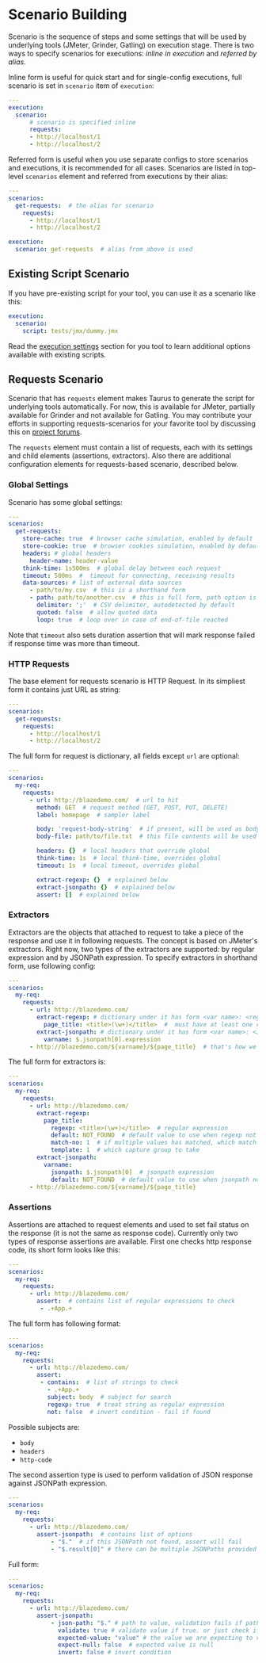 # Scenario Building

Scenario is the sequence of steps and some settings that will be used by underlying tools (JMeter, Grinder, Gatling) on execution stage. There is two ways to specify scenarios for executions: _inline in execution_ and _referred by alias_.

Inline form is useful for quick start and for single-config executions, full scenario is set in `scenario` item of `execution`:

```yaml
---
execution:
  scenario:
      # scenario is specified inline
      requests:
      - http://localhost/1
      - http://localhost/2
```

Referred form is useful when you use separate configs to store scenarios and executions, it is recommended for all cases. Scenarios are listed in top-level `scenarios` element and referred from executions by their alias:
```yaml
---
scenarios:
  get-requests:  # the alias for scenario
    requests:
      - http://localhost/1
      - http://localhost/2

execution:
  scenario: get-requests  # alias from above is used 
```

## Existing Script Scenario

If you have pre-existing script for your tool, you can use it as a scenario like this:
```yaml
execution:
  scenario:
    script: tests/jmx/dummy.jmx
```

Read the [execution settings](ExecutionSettings.md) section for you tool to learn additional options available with existing scripts.

## Requests Scenario

Scenario that has `requests` element makes Taurus to generate the script for underlying tools automatically. For now, this is available for JMeter, partially available for Grinder and not available for Gatling. You may contribute your efforts in supporting requests-scenarios for your favorite tool by discussing this on [project forums](https://groups.google.com/forum/#!forum/codename-taurus).

The `requests` element must contain a list of requests, each with its settings and child elements (assertions, extractors). Also there are additional configuration elements for requests-based scenario, described below.

### Global Settings

Scenario has some global settings:

```yaml
---
scenarios:
  get-requests:  
    store-cache: true  # browser cache simulation, enabled by default
    store-cookie: true  # browser cookies simulation, enabled by default
    headers: # global headers
      header-name: header-value
    think-time: 1s500ms  # global delay between each request
    timeout: 500ms  #  timeout for connecting, receiving results
    data-sources: # list of external data sources
      - path/to/my.csv  # this is a shorthand form
      - path: path/to/another.csv  # this is full form, path option is required
        delimiter: ';'  # CSV delimiter, autodetected by default
        quoted: false  # allow quoted data
        loop: true  # loop over in case of end-of-file reached
```

Note that `timeout` also sets duration assertion that will mark response failed if response time was more than timeout.

### HTTP Requests

The base element for requests scenario is HTTP Request. In its simpliest form it contains just URL as string:

```yaml
---
scenarios:
  get-requests:  
    requests:
      - http://localhost/1
      - http://localhost/2
```

The full form for request is dictionary, all fields except `url` are optional:

```yaml
---
scenarios:
  my-req: 
    requests:
      - url: http://blazedemo.com/  # url to hit
        method: GET  # request method (GET, POST, PUT, DELETE)
        label: homepage  # sampler label

        body: 'request-body-string'  # if present, will be used as body 
        body-file: path/to/file.txt  # this file contents will be used as post body

        headers: {}  # local headers that override global
        think-time: 1s  # local think-time, overrides global
        timeout: 1s  # local timeout, overrides global

        extract-regexp: {}  # explained below
        extract-jsonpath: {}  # explained below
        assert: []  # explained below
```

### Extractors

Extractors are the objects that attached to request to take a piece of the response and use it in following requests. The concept is based on JMeter's extractors. Right now, two types of the extractors are supported: by regular expression and by JSONPath expression. To specify extractors in shorthand form, use following config:

```yaml
---
scenarios:
  my-req: 
    requests:
      - url: http://blazedemo.com/  
        extract-regexp: # dictionary under it has form <var name>: <regular expression>
          page_title: <title>(\w+)</title>  #  must have at least one capture group
        extract-jsonpath: # dictionary under it has form <var name>: <JSONPath expression>
          varname: $.jsonpath[0].expression
      - http://blazedemo.com/${varname}/${page_title}  # that's how we use those variables
```

The full form for extractors is:
```yaml
---
scenarios:
  my-req: 
    requests:
      - url: http://blazedemo.com/  
        extract-regexp:
          page_title:
            regexp: <title>(\w+)</title>  # regular expression
            default: NOT_FOUND  # default value to use when regexp not found
            match-no: 1  # if multiple values has matched, which match use (0=random)
            template: 1  # which capture group to take
        extract-jsonpath:   
          varname:
            jsonpath: $.jsonpath[0]  # jsonpath expression
            default: NOT_FOUND  # default value to use when jsonpath not found
      - http://blazedemo.com/${varname}/${page_title}  
```

### Assertions

Assertions are attached to request elements and used to set fail status on the response (it is not the same as response code).
Currently only two types of response assertions are available.
First one checks http response code, its short form looks like this:

```yaml
---
scenarios:
  my-req: 
    requests:
      - url: http://blazedemo.com/  
        assert:  # contains list of regular expressions to check
         - .+App.+
```

The full form has following format:

```yaml
---
scenarios:
  my-req: 
    requests:
      - url: http://blazedemo.com/  
        assert:
         - contains:  # list of strings to check
           - .+App.+ 
           subject: body  # subject for search
           regexp: true  # treat string as regular expression
           not: false  # invert condition - fail if found
```

Possible subjects are:
  - `body`
  - `headers`
  - `http-code`


The second assertion type is used to perform validation of JSON response against JSONPath expression.

```yaml
---
scenarios:
  my-req:
    requests:
      - url: http://blazedemo.com/
        assert-jsonpath:  # contains list of options
            - "$."  # if this JSONPath not found, assert will fail
            - "$.result[0]" # there can be multiple JSONPaths provided            
```

Full form:

```yaml
---
scenarios:
  my-req:
    requests:
      - url: http://blazedemo.com/
        assert-jsonpath:
            - json-path: "$." # path to value, validation fails if path not exists
              validate: true # validate value if true. or just check if json path exists if false
              expected-value: "value" # the value we are expecting to validate
              expect-null: false  # expected value is null
              invert: false # invert condition
```
